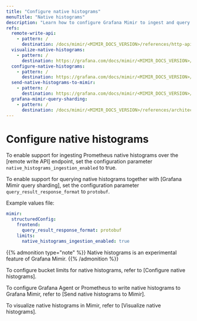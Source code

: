 ```yaml
---
title: "Configure native histograms"
menuTitle: "Native histograms"
description: "Learn how to configure Grafana Mimir to ingest and query native histograms."
refs:
  remote-write-api:
    - pattern: /
      destination: /docs/mimir/<MIMIR_DOCS_VERSION>/references/http-api/#remote-write
  visualize-native-histograms:
    - pattern: /
      destination: https://grafana.com/docs/mimir/<MIMIR_DOCS_VERSION>/visualize/native-histograms/
  configure-native-histograms:
    - pattern: /
      destination: https://grafana.com/docs/mimir/<MIMIR_DOCS_VERSION>/configure/configure-native-histograms-ingestion/
  send-native-histograms-to-mimir:
    - pattern: /
      destination: https://grafana.com/docs/mimir/<MIMIR_DOCS_VERSION>/send/native-histograms/
  grafana-mimir-query-sharding:
    - pattern: /
      destination: /docs/mimir/<MIMIR_DOCS_VERSION>/references/architecture/query-sharding/
---
```


# Configure native histograms

To enable support for ingesting Prometheus native histograms over the [remote write API] endpoint, set the configuration parameter `native_histograms_ingestion_enabled` to true.

To enable support for querying native histograms together with [Grafana Mimir query sharding], set the configuration parameter `query_result_response_format` to `protobuf`.

Example values file:

```yaml
mimir:
  structuredConfig:
    frontend:
      query_result_response_format: protobuf
    limits:
      native_histograms_ingestion_enabled: true
```

{{% admonition type="note" %}}
Native histograms is an experimental feature of Grafana Mimir.
{{% /admonition %}}

To configure bucket limits for native histograms, refer to [Configure native histograms].

To configure Grafana Agent or Prometheus to write native histograms to Grafana Mimir, refer to [Send native histograms to Mimir].

To visualize native histograms in Mimir, refer to [Visualize native histograms].

